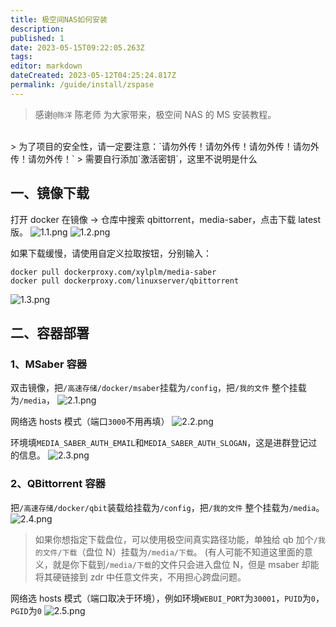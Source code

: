 ```yaml
---
title: 极空间NAS如何安装
description:
published: 1
date: 2023-05-15T09:22:05.263Z
tags:
editor: markdown
dateCreated: 2023-05-12T04:25:24.817Z
permalink: /guide/install/zspase
---
```


> 感谢`@陈洋` 陈老师 为大家带来，极空间 NAS 的 MS 安装教程。

<br>
> 为了项目的安全性，请一定要注意：`请勿外传！请勿外传！请勿外传！请勿外传！请勿外传！`
> 需要自行添加`激活密钥`，这里不说明是什么
<br>

## 一、镜像下载

打开 docker 在镜像 → 仓库中搜索 qbittorrent，media-saber，点击下载 latest 版。
![1.1.png](./zspase_images/1.1.png)
![1.2.png](./zspase_images/1.2.png)

如果下载缓慢，请使用自定义拉取按钮，分别输入：

```shell
docker pull dockerproxy.com/xylplm/media-saber
docker pull dockerproxy.com/linuxserver/qbittorrent
```

![1.3.png](./zspase_images/1.3.png)

## 二、容器部署

### 1、MSaber 容器

双击镜像，把`/高速存储/docker/msaber`挂载为`/config`，把`/我的文件` 整个挂载为`/media`，
![2.1.png](./zspase_images/2.1.png)

网络选 hosts 模式（端口`3000`不用再填）
![2.2.png](./zspase_images/2.2.png)

环境填`MEDIA_SABER_AUTH_EMAIL`和`MEDIA_SABER_AUTH_SLOGAN`，这是进群登记过的信息。
![2.3.png](./zspase_images/2.3.png)

### 2、QBittorrent 容器

把`/高速存储/docker/qbit`装载给挂载为`/config`，把`/我的文件` 整个挂载为`/media`。
![2.4.png](./zspase_images/2.4.png)

> 如果你想指定下载盘位，可以使用极空间真实路径功能，单独给 qb 加个`/我的文件/下载`（盘位 N）挂载为`/media/下载`。
> (有人可能不知道这里面的意义，就是你下载到`/media/下载`的文件只会进入盘位 N，但是 msaber 却能将其硬链接到 zdr 中任意文件夹，不用担心跨盘问题。

网络选 hosts 模式（端口取决于环境），例如环境`WEBUI_PORT`为`30001`，`PUID`为`0`，`PGID`为`0`
![2.5.png](./zspase_images/2.5.png)
